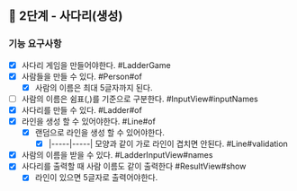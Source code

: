 ## 🚀 2단계 - 사다리(생성)

### 기능 요구사항

- [x] 사다리 게임을 만들어야한다. #LadderGame 
- [x] 사람들을 만들 수 있다. #Person#of
    - [x] 사람의 이름은 최대 5글자까지 된다.
- [ ] 사람의 이름은 쉼표(,)를 기준으로 구분한다. #InputView#inputNames
- [x] 사다리를 만들 수 있다. #Ladder#of
- [x] 라인을 생성 할 수 있어야한다. #Line#of
  - [x] 랜덤으로 라인을 생성 할 수 있어야한다.
    - [x] |-----|-----| 모양과 같이 가로 라인이 겹치면 안된다. #Line#validation
- [x] 사람의 이름을 받을 수 있다. #LadderInputView#names
- [x] 사다리를 출력할 때 사람 이름도 같이 출력한다 #ResultView#show
  - [x] 라인이 있으면 5글자로 출력어야한다.
